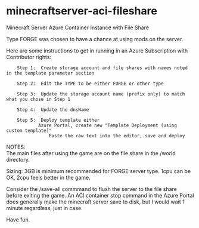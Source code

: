 # minecraftserver-aci-fileshare
Minecraft Server Azure Container Instance with File Share

Type FORGE was chosen to have a chance at using mods on the server.

Here are some instructions to get in running in an Azure Subscription with Contributor rights:

		Step 1:  Create storage account and file shares with names noted in the template parameter section
		
		Step 2:  Edit the TYPE to be either FORGE or other type
		
		Step 3:  Update the storage account name (prefix only) to match what you chose in Step 1
		
		Step 4:  Update the dnsName
		
		Step 5:  Deploy template either 
        	 	Azure Portal, create new "Template Deployment (using custom template)" 
             		Paste the raw text into the editor, save and deploy
             
NOTES:  
The main files after using the game are on the file share in the /world directory. 

Sizing: 3GB is minimum recommended for FORGE server type.  1cpu can be OK, 2cpu feels better in the game.

Consider the /save-all commmand to flush the server to the file share before exiting the game. An ACI container stop command in the Azure Portal does generally make the minecraft server save to disk, but I would wait 1 minute regardless, just in case. 


Have fun. 

